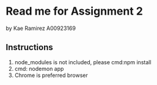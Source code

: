 # Read me for Assignment 2 #

by Kae Ramirez
A00923169

## Instructions ##
1. node_modules is not included, please cmd:npm install
2. cmd: nodemon app
3. Chrome is preferred browser